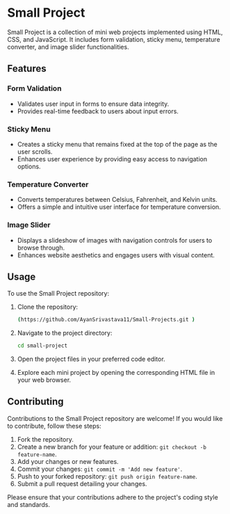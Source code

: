 # Small Project

Small Project is a collection of mini web projects implemented using HTML, CSS, and JavaScript. It includes form validation, sticky menu, temperature converter, and image slider functionalities.

## Features

### Form Validation
- Validates user input in forms to ensure data integrity.
- Provides real-time feedback to users about input errors.

### Sticky Menu
- Creates a sticky menu that remains fixed at the top of the page as the user scrolls.
- Enhances user experience by providing easy access to navigation options.

### Temperature Converter
- Converts temperatures between Celsius, Fahrenheit, and Kelvin units.
- Offers a simple and intuitive user interface for temperature conversion.

### Image Slider
- Displays a slideshow of images with navigation controls for users to browse through.
- Enhances website aesthetics and engages users with visual content.

## Usage

To use the Small Project repository:

1. Clone the repository:

    ```bash
   (https://github.com/AyanSrivastava11/Small-Projects.git )
    ```

2. Navigate to the project directory:

    ```bash
    cd small-project
    ```

3. Open the project files in your preferred code editor.

4. Explore each mini project by opening the corresponding HTML file in your web browser.

## Contributing

Contributions to the Small Project repository are welcome! If you would like to contribute, follow these steps:

1. Fork the repository.
2. Create a new branch for your feature or addition: `git checkout -b feature-name`.
3. Add your changes or new features.
4. Commit your changes: `git commit -m 'Add new feature'`.
5. Push to your forked repository: `git push origin feature-name`.
6. Submit a pull request detailing your changes.

Please ensure that your contributions adhere to the project's coding style and standards.
